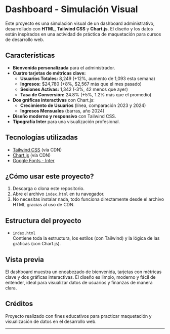 # Dashboard - Simulación Visual

Este proyecto es una simulación visual de un dashboard administrativo, desarrollado con **HTML**, **Tailwind CSS** y **Chart.js**. El diseño y los datos están inspirados en una actividad de práctica de maquetación para cursos de desarrollo web.

## Características

- **Bienvenida personalizada** para el administrador.
- **Cuatro tarjetas de métricas clave:**
  - **Usuarios Totales:** 8,249 (+12%, aumento de 1,093 esta semana)
  - **Ingresos:** $24,780 (+8%, $2,567 más que el mes pasado)
  - **Sesiones Activas:** 1,342 (-3%, 42 menos que ayer)
  - **Tasa de Conversión:** 24.8% (+5%, 1.2% más que el promedio)
- **Dos gráficas interactivas** con Chart.js:
  - **Crecimiento de Usuarios** (línea, comparación 2023 y 2024)
  - **Ingresos Mensuales** (barras, año 2024)
- **Diseño moderno y responsivo** con Tailwind CSS.
- **Tipografía Inter** para una visualización profesional.

## Tecnologías utilizadas

- [Tailwind CSS](https://tailwindcss.com/) (vía CDN)
- [Chart.js](https://www.chartjs.org/) (vía CDN)
- [Google Fonts - Inter](https://fonts.google.com/specimen/Inter)

## ¿Cómo usar este proyecto?

1. Descarga o clona este repositorio.
2. Abre el archivo `index.html` en tu navegador.
3. No necesitas instalar nada, todo funciona directamente desde el archivo HTML gracias al uso de CDN.

## Estructura del proyecto

- `index.html`  
  Contiene toda la estructura, los estilos (con Tailwind) y la lógica de las gráficas (con Chart.js).

## Vista previa

El dashboard muestra un encabezado de bienvenida, tarjetas con métricas clave y dos gráficas interactivas. El diseño es limpio, moderno y fácil de entender, ideal para visualizar datos de usuarios y finanzas de manera clara.

## Créditos

Proyecto realizado con fines educativos para practicar maquetación y visualización de datos en el desarrollo web.

---
